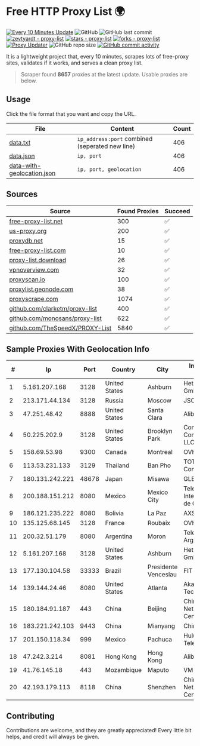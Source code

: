
# Free HTTP Proxy List 🌍

[![Every 10 Minutes Update](https://github.com/mertguvencli/http-proxy-list/actions/workflows/main.yml/badge.svg?branch=main)](https://github.com/mertguvencli/http-proxy-list/actions/workflows/main.yml)
![GitHub](https://img.shields.io/github/license/mertguvencli/http-proxy-list)
![GitHub last commit](https://img.shields.io/github/last-commit/mertguvencli/http-proxy-list)
[![zevtyardt - proxy-list](https://img.shields.io/static/v1?label=zevtyardt&message=proxy-list&color=blue&logo=github)](https://github.com/zevtyardt/proxy-list "Go to GitHub repo")
[![stars - proxy-list](https://img.shields.io/github/stars/zevtyardt/proxy-list?style=social)](https://github.com/zevtyardt/proxy-list)
[![forks - proxy-list](https://img.shields.io/github/forks/zevtyardt/proxy-list?style=social)](https://github.com/zevtyardt/proxy-list)
[![Proxy Updater](https://github.com/zevtyardt/proxy-list/workflows/Proxy%20Updater/badge.svg)](https://github.com/zevtyardt/proxy-list/actions?query=workflow:"Proxy+Updater")
![GitHub repo size](https://img.shields.io/github/repo-size/zevtyardt/proxy-list)
[![GitHub commit activity](https://img.shields.io/github/commit-activity/m/zevtyardt/proxy-list?logo=commits)](https://github.com/zevtyardt/proxy-list/commits/main)

It is a lightweight project that, every 10 minutes, scrapes lots of free-proxy sites, validates if it works, and serves a clean proxy list.

> Scraper found **8657** proxies at the latest update. Usable proxies are below.

## Usage

Click the file format that you want and copy the URL.

|File|Content|Count|
|----|-------|-----|
|[data.txt](https://raw.githubusercontent.com/mertguvencli/http-proxy-list/main/proxy-list/data.txt)|`ip_address:port` combined (seperated new line)|406|
|[data.json](https://raw.githubusercontent.com/mertguvencli/http-proxy-list/main/proxy-list/data.json)|`ip, port`|406|
|[data-with-geolocation.json](https://raw.githubusercontent.com/mertguvencli/http-proxy-list/main/proxy-list/data-with-geolocation.json)|`ip, port, geolocation`|406|

## Sources

|Source|Found Proxies|Succeed|
|------|-------------|-------|
|[free-proxy-list.net](https://free-proxy-list.net)|300|✅|
|[us-proxy.org](https://www.us-proxy.org)|200|✅|
|[proxydb.net](http://proxydb.net)|15|✅|
|[free-proxy-list.com](https://free-proxy-list.com/?page=&port=&type%5B%5D=http&type%5B%5D=https&up_time=0&search=Search)|10|✅|
|[proxy-list.download](https://www.proxy-list.download/HTTP)|26|✅|
|[vpnoverview.com](https://vpnoverview.com/privacy/anonymous-browsing/free-proxy-servers)|32|✅|
|[proxyscan.io](https://www.proxyscan.io)|100|✅|
|[proxylist.geonode.com](https://proxylist.geonode.com/api/proxy-list?limit=300&page=1&sort_by=lastChecked&sort_type=desc&protocols=http,https)|38|✅|
|[proxyscrape.com](https://api.proxyscrape.com/v2/?request=displayproxies&protocol=http&timeout=10000&country=all&ssl=all&anonymity=all)|1074|✅|
|[github.com/clarketm/proxy-list](https://raw.githubusercontent.com/clarketm/proxy-list/master/proxy-list-raw.txt)|400|✅|
|[github.com/monosans/proxy-list](https://raw.githubusercontent.com/monosans/proxy-list/main/proxies/http.txt)|622|✅|
|[github.com/TheSpeedX/PROXY-List](https://raw.githubusercontent.com/TheSpeedX/PROXY-List/master/http.txt)|5840|✅|


## Sample Proxies With Geolocation Info

|#|Ip|Port|Country|City|Internet Service Provider|
|-|--|----|-------|----|-------------------------|
|1|5.161.207.168|3128|United States|Ashburn|Hetzner Online GmbH|
|2|213.171.44.134|3128|Russia|Moscow|JSC Comcor|
|3|47.251.48.42|8888|United States|Santa Clara|Alibaba.com LLC|
|4|50.225.202.9|3128|United States|Brooklyn Park|Comcast Cable Communications, LLC|
|5|158.69.53.98|9300|Canada|Montreal|OVH SAS|
|6|113.53.231.133|3129|Thailand|Ban Pho|TOT Public Company Limited|
|7|180.131.242.221|48678|Japan|Misawa|GLBB Japan KK|
|8|200.188.151.212|8080|Mexico|Mexico City|Television Internacional, S.A. de C.V.|
|9|186.121.235.222|8080|Bolivia|La Paz|AXS Bolivia S. A.|
|10|135.125.68.145|3128|France|Roubaix|OVH SAS|
|11|200.32.51.179|8080|Argentina|Moron|Telefonica de Argentina|
|12|5.161.207.168|3128|United States|Ashburn|Hetzner Online GmbH|
|13|177.130.104.58|33333|Brazil|Presidente Venceslau|FIT Telecom Eireli|
|14|139.144.24.46|8080|United States|Atlanta|Akamai Technologies, Inc.|
|15|180.184.91.187|443|China|Beijing|China Internet Network Information Center|
|16|183.221.242.103|9443|China|Mianyang|China Mobile|
|17|201.150.118.34|999|Mexico|Pachuca|Hulux Telecomunicaciones|
|18|47.242.3.214|8081|Hong Kong|Hong Kong|Alibaba.com LLC|
|19|41.76.145.18|443|Mozambique|Maputo|VM  S.A|
|20|42.193.179.113|8118|China|Shenzhen|China Internet Network Information Center|



## Contributing

Contributions are welcome, and they are greatly appreciated! Every
little bit helps, and credit will always be given.

